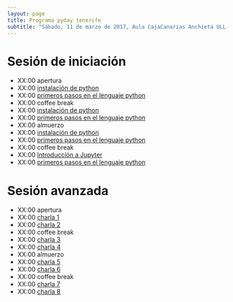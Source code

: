 ```yaml
---
layout: page
title: Programa pyday tenerife
subtitle: "Sábado, 11 de marzo de 2017, Aula CajaCanarias Anchieta ULL."
---
```


# Sesión de iniciación

- XX:00 apertura
- XX:00 [instalación de python](../ponencias/ejemplo)
- XX:00 [primeros pasos en el lenguaje python](../ponencias/ejemplo)
- XX:00 coffee break
- XX:00 [instalación de python](../ponencias/ejemplo)
- XX:00 [primeros pasos en el lenguaje python](../ponencias/ejemplo)
- XX:00 almuerzo
- XX:00 [instalación de python](../ponencias/ejemplo)
- XX:00 [primeros pasos en el lenguaje python](../ponencias/ejemplo)
- XX:00 coffee break
- XX:00 [Introducción a Jupyter](../ponencias/jupyter)
- XX:00 [primeros pasos en el lenguaje python](../ponencias/ejemplo)

# Sesión avanzada

- XX:00 apertura
- XX:00 [charla 1](../ponencias/ejemplo)
- XX:00 [charla 2](../ponencias/ejemplo)
- XX:00 coffee break
- XX:00 [charla 3](../ponencias/ejemplo)
- XX:00 [charla 4](../ponencias/ejemplo)
- XX:00 almuerzo
- XX:00 [charla 5](../ponencias/ejemplo)
- XX:00 [charla 6](../ponencias/ejemplo)
- XX:00 coffee break
- XX:00 [charla 7](../ponencias/ejemplo)
- XX:00 [charla 8](../ponencias/ejemplo)

